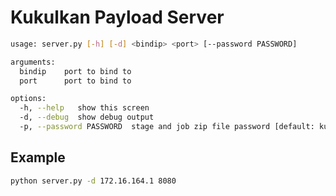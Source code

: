 # Kukulkan Payload Server

```bash
usage: server.py [-h] [-d] <bindip> <port> [--password PASSWORD]

arguments:
  bindip    port to bind to
  port      port to bind to

options:
  -h, --help   show this screen
  -d, --debug  show debug output
  -p, --password PASSWORD  stage and job zip file password [default: kukulkan]
```


## Example

```bash
python server.py -d 172.16.164.1 8080
```
